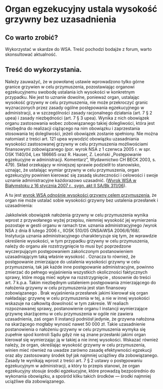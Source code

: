 # Organ egzekucyjny ustala wysokość grzywny bez uzasadnienia

## Co warto zrobić?
Wykorzystać w skardze do WSA. Treść pochodzi bodajże z forum, warto skonsultować aktualność.

## Treść do wykorzystania.
Należy zauważyć, że w powołanej ustawie wprowadzono tylko górne granice grzywien w celu przymuszenia, pozostawiając organowi egzekucyjnemu swobodę ustalania ich wysokości w konkretnym przypadku. Nie jest to uznanie dowolne, ponieważ organ, ustalając wysokość grzywny w celu przymuszenia, nie może przekroczyć granic wyznaczonych przez zasady ogólne postępowania egzekucyjnego w administracji, a w szczególności zasady racjonalnego działania (art. 7 § 2 upea) i zasady niezbędności (art. 7 § 3 upea). Wynika z nich obowiązek organu zastosowania wobec zobowiązanego takiej dolegliwości, która jest niezbędna do realizacji ciążącego na nim obowiązku i zaprzestania stosowania tej dolegliwości, jeżeli obowiązek zostanie spełniony. Nie można natomiast z treści art. 121 upea wywodzić obowiązku uzasadniania wysokości zastosowanej grzywny w celu przymuszenia możliwościami finansowymi zobowiązanego (por. wyrok NSA z 1 czerwca 2005 r. w spr. OSK 1140/04, Lex 186665 oraz R. Hauser, Z. Leoński „Postępowanie egzekucyjne w administracji. Komentarz”, Wydawnictwo CH BECK 2003, s. 479). Skład orzekający w niniejszej sprawie podzielił to stanowisko, uznając, że ustalając wymiar grzywny w celu przymuszenia, organ egzekucyjny powinien kierować się zasadą skuteczności i celowości i swoje uznanie administracyjne każdorazowo uzasadnić. ([Wyrok WSA w Białymstoku z 16 stycznia 2007 r., sygn. akt II SA/Bk 311/06](http://www.wspolnota.org.pl/aktualnosci/aktualnosc/grzywna-w-celu-przymuszenia/)).

A tu jest [wyrok WSA odnośnie wysokości grzywny celem przymuszenia](http://orzeczenia.nsa.gov.pl/doc/A319FC342D), że organ nie może ustalać sobie wysokości grzywny bez ustalenia przesłanek i uzasadnienia:

Jakkolwiek obowiązek nałożenia grzywny w celu przymuszenia wynika wprost z przywołanego wyżej przepisu, niemniej wysokość jej wymierzenia pozostaje w gestii organu w ramach tzw. uznania administracyjnego /wyrok NSA z dnia 8 lutego 2006 r., IIOSK 510/05 ONSAiWSA 2006/6/168/. Instytucja uznania administracyjnego charakteryzuje się tym, że wprawdzie określenie wysokości, w tym przypadku grzywny w celu przymuszenia, należy do organu ale rozstrzygnięcie to musi być poprzedzone wyczerpującym postępowaniem zakończonym postanowieniem uzasadniającym taką właśnie wysokość . Oznacza to również, że postępowanie zmierzające do ustalenia wysokości grzywny w celu przymuszenia, tak jak każde inne postępowanie administracyjne, powinno zmierzać do pełnego wyjaśnienia wszystkich okoliczności faktycznych sprawy, które mogą mieć wpływ na rozstrzygnięcie , stosownie do treści art. 7 k.p.a. Takim niezbędnym ustaleniem postępowania zmierzającego do nałożenia grzywny w celu przymuszenia jest stan finansowy zobowiązanego . Brak wyjaśnienia przesłanek jakimi kierował się organ nakładając grzywnę w celu przymuszenia w tej, a nie w innej wysokości wskazuje na całkowitą dowolność w tym zakresie.
W realiach rozpoznawanej sprawy, postanowienie organu I instancji wymierzające grzywnę skarżącemu w celu przymuszenia w ogóle nie zawiera uzasadnienia, zaś organ II instancji podniósł jedynie, że grzywna nałożona na skarżącego mogłaby wynosić nawet 50 000 zł. Takie uzasadnienie postanowienia o nałożeniu grzywny w celu przymuszenia wymyka się zupełnie spod kontroli Sądu gdyż nie są znane przesłanki jakimi organ kierował się wymierzając ją w takiej a nie innej wysokości. Wskazać również należy, że organ, określając wysokość grzywny w celu przymuszenia, winien mieć również na uwadze zarówno zasadę efektywności egzekucji oraz aby zastosowany środek był jak najmniej uciążliwy dla zobowiązanego. Zasady te wynikają wprost z treści art. 7 § 2 ustawy o postępowaniu egzekucyjnym w administracji, a który to przepis stanowi, że organ egzekucyjny stosuje środki egzekucyjne, które prowadzą bezpośrednio do wykonania obowiązku, a spośród kilku takich środków — środki najmniej uciążliwe dla zobowiązanego.
